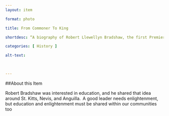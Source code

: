 ```yaml
--- 
layout: item 

format: photo 

title: From Commoner To King

shortdesc: “A biography of Robert Llewellyn Bradshaw, the first Premier of Saint Kitts and Nevis."

categories: [ History ] 

alt-text:  

 

--- 
```


##About this Item 

Robert Bradshaw was interested in education, and he shared that idea around St. Kitts, Nevis, and Anguilla.  A good leader needs enlightenment, but education and enlightenment must be shared within our communities too
